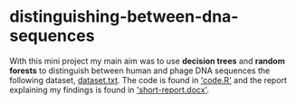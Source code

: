 # distinguishing-between-dna-sequences
With this mini project my main aim was to use **decision trees** and **random forests** to distinguish between human and phage DNA sequences the following dataset, [dataset.txt](https://github.com/Volosyanko/distinguishing-between-dna-sequences/blob/main/dataset.txt). The code is found in ['code.R'](https://github.com/Volosyanko/distinguishing-between-dna-sequences/blob/main/code.R) and the report explaining my findings is found in ['short-report.docx'](https://github.com/Volosyanko/distinguishing-between-dna-sequences/blob/main/short-report.docx).
